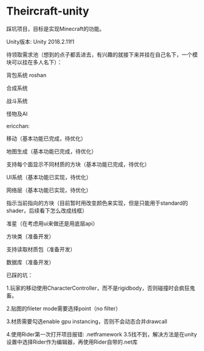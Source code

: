 # Theircraft-unity
踩坑项目，目标是实现Minecraft的功能。

Unity版本: Unity 2018.2.11f1

待领取需求池（想到的点子都丢进去，有兴趣的就接下来并挂在自己名下，一个模块可以挂在多人名下）：

背包系统  roshan

合成系统

战斗系统

怪物及AI

ericchan:

移动（基本功能已完成，待优化）

地图生成（基本功能已完成，待优化）

支持每个面显示不同材质的方块（基本功能已完成，待优化）

UI系统（基本功能已实现，待优化）

网络层（基本功能已实现，待优化）

指示当前指向的方块（目前暂时用改变颜色来实现，但是只能用于standard的shader，后续看下怎么改成线框）

准星（在考虑用ui来做还是用底层api）

方块类（准备开发）

支持读取材质包（准备开发）

数据库（准备开发）


已踩的坑：

1.玩家的移动使用CharacterController，而不是rigidbody，否则碰撞时会疯狂鬼畜。

2.贴图的fileter mode需要选择point（no filter）

3.材质需要勾选enable gpu instancing，否则不会动态合并drawcall

4.使用Rider第一次打开项目报错: .netframework 3.5找不到，解决方法是在unity 设置中选择Rider作为编辑器，再使用Rider自带的.net库
